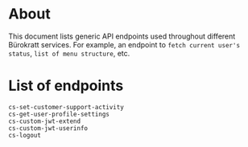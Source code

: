 # About

This document lists generic API endpoints used throughout different Bürokratt services. For example, an endpoint to `fetch current user's status`, `list of menu structure`, etc.

# List of endpoints

```
cs-set-customer-support-activity
cs-get-user-profile-settings
cs-custom-jwt-extend
cs-custom-jwt-userinfo
cs-logout
```
